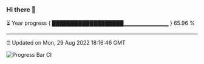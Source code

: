 ### Hi there 👋

⏳ Year progress { ███████████████████▁▁▁▁▁▁▁▁▁▁▁ } 65.96 %

---

⏰ Updated on Mon, 29 Aug 2022 18:16:46 GMT

![Progress Bar CI](https://github.com/liununu/liununu/workflows/Progress%20Bar%20CI/badge.svg)
